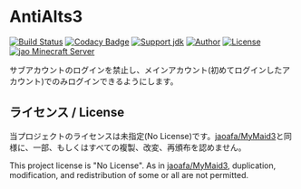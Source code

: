 # AntiAlts3
[![Build Status](https://travis-ci.org/jaoafa/AntiAlts3.svg?branch=master)](https://travis-ci.org/jaoafa/AntiAlts3)
[![Codacy Badge](https://api.codacy.com/project/badge/Grade/3711b783a51c4a24894f12992bd4a1b3)](https://www.codacy.com/app/book000/AntiAlts3?utm_source=github.com&amp;utm_medium=referral&amp;utm_content=jaoafa/AntiAlts3&amp;utm_campaign=Badge_Grade)
[![Support jdk](https://img.shields.io/badge/Support%20jdk-oraclejdk8-red.svg)](https://img.shields.io)
[![Author](https://img.shields.io/badge/Author%20MinecraftID-mine__book000-orange.svg)](https://img.shields.io)
[![License](https://img.shields.io/badge/license-None-yellow.svg)](https://img.shields.io)
[![jao Minecraft Server](https://raw.githubusercontent.com/jaoafa/jao-Minecraft-Server/master/logo/new_logo-421x97.png)](https://jaoafa.com)

サブアカウントのログインを禁止し、メインアカウント(初めてログインしたアカウント)でのみログインできるようにします。

## ライセンス / License

当プロジェクトのライセンスは未指定(No License)です。[jaoafa/MyMaid3](https://github.com/jaoafa/MyMaid3)と同様に、一部、もしくはすべての複製、改変、再頒布を認めません。

This project license is "No License". As in [jaoafa/MyMaid3](https://github.com/jaoafa/MyMaid3), duplication, modification, and redistribution of some or all are not permitted.
